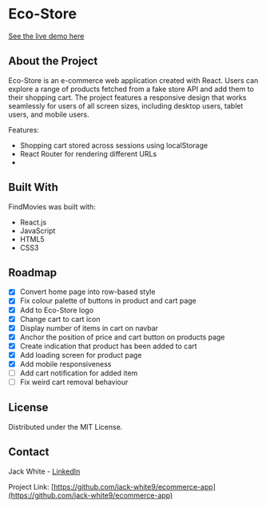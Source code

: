 # Eco-Store
[See the live demo here](https://eco-store-ecommerce-app.herokuapp.com/ecommerce-app/products)

## About the Project
Eco-Store is an e-commerce web application created with React. Users can explore a range of products fetched from a fake store API and add them to their shopping cart. The project features a responsive design that works seamlessly for users of all screen sizes, including desktop users, tablet users, and mobile users.

Features:
* Shopping cart stored across sessions using localStorage
* React Router for rendering different URLs
* 

## Built With
FindMovies was built with:
* React.js
* JavaScript
* HTML5
* CSS3

## Roadmap
- [x] Convert home page into row-based style
- [x] Fix colour palette of buttons in product and cart page
- [x] Add <Link> to Eco-Store logo
- [x] Change cart to cart icon
- [x] Display number of items in cart on navbar
- [x] Anchor the position of price and cart button on products page
- [x] Create indication that product has been added to cart
- [x] Add loading screen for product page
- [x] Add mobile responsiveness
- [ ] Add cart notification for added item
- [ ] Fix weird cart removal behaviour

## License

Distributed under the MIT License.

## Contact

Jack White - [LinkedIn](https://linkedin.com/in/jack-f-white)

Project Link: [https://github.com/jack-white9/ecommerce-app](https://github.com/jack-white9/ecommerce-app)
